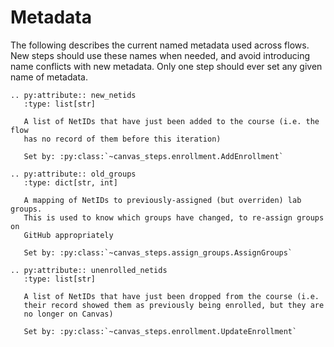 # Metadata

The following describes the current named metadata used across flows. New
steps should use these names when needed, and avoid introducing name
conflicts with new metadata. Only one step should ever set any given
name of metadata.

```{eval-rst}
.. py:attribute:: new_netids
   :type: list[str]

   A list of NetIDs that have just been added to the course (i.e. the flow
   has no record of them before this iteration)

   Set by: :py:class:`~canvas_steps.enrollment.AddEnrollment`
```

```{eval-rst}
.. py:attribute:: old_groups
   :type: dict[str, int]

   A mapping of NetIDs to previously-assigned (but overriden) lab groups.
   This is used to know which groups have changed, to re-assign groups on
   GitHub appropriately

   Set by: :py:class:`~canvas_steps.assign_groups.AssignGroups`
```

```{eval-rst}
.. py:attribute:: unenrolled_netids
   :type: list[str]

   A list of NetIDs that have just been dropped from the course (i.e.
   their record showed them as previously being enrolled, but they are
   no longer on Canvas)

   Set by: :py:class:`~canvas_steps.enrollment.UpdateEnrollment`
```